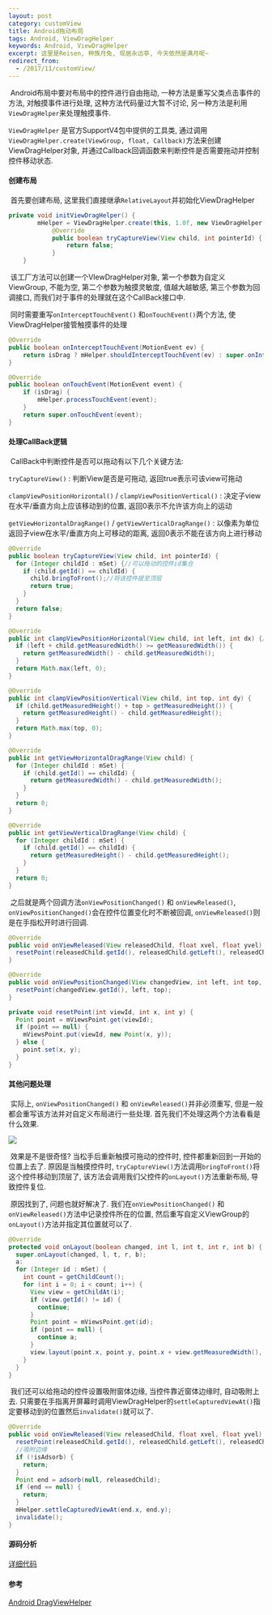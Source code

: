 ```yaml
---
layout: post
category: customView
title: Android拖动布局
tags: Android, ViewDragHelper
keywords: Android, ViewDragHelper
excerpt: 这里是Reisen, 种族月兔, 现居永远亭, 今天依然是满月呢~
redirect_from:
  - /2017/11/customView/
---
```


​    Android布局中要对布局中的控件进行自由拖动, 一种方法是重写父类点击事件的方法, 对触摸事件进行处理, 这种方法代码量过大暂不讨论, 另一种方法是利用`ViewDragHelper`来处理触摸事件.

 `ViewDragHelper` 是官方SupportV4包中提供的工具类, 通过调用`ViewDragHelper.create(ViewGroup, float, Callback)`方法来创建ViewDragHelper对象, 并通过Callback回调函数来判断控件是否需要拖动并控制控件移动状态.

#### 创建布局

​    首先要创建布局, 这里我们直接继承`RelativeLayout`并初始化ViewDragHelper

````java
private void initViewDragHelper() {
        mHelper = ViewDragHelper.create(this, 1.0f, new ViewDragHelper.Callback() {
            @Override
            public boolean tryCaptureView(View child, int pointerId) {
                return false;
            }
    }
````

​    该工厂方法可以创建一个VIewDragHelper对象, 第一个参数为自定义ViewGroup, 不能为空, 第二个参数为触摸灵敏度, 值越大越敏感, 第三个参数为回调接口, 而我们对于事件的处理就在这个CallBack接口中.

​    同时需要重写`onInterceptTouchEvent()` 和`onTouchEvent()`两个方法, 使ViewDragHelper接管触摸事件的处理

````java
@Override
public boolean onInterceptTouchEvent(MotionEvent ev) {
	return isDrag ? mHelper.shouldInterceptTouchEvent(ev) : super.onInterceptTouchEvent(ev);
}

@Override
public boolean onTouchEvent(MotionEvent event) {
	if (isDrag) {
		mHelper.processTouchEvent(event);
	}
	return super.onTouchEvent(event);
}
````



#### 处理CallBack逻辑

​    CallBack中判断控件是否可以拖动有以下几个关键方法:

 `tryCaptureView()` : 判断View是否是可拖动, 返回true表示可该view可拖动

 `clampViewPositionHorizontal()` / `clampViewPositionVertical()`   : 决定子view在水平/垂直方向上应该移动到的位置, 返回0表示不允许该方向上的运动

`getViewHorizontalDragRange()` / `getViewVerticalDragRange()` : 以像素为单位返回子view在水平/垂直方向上可移动的距离, 返回0表示不能在该方向上进行移动

````java
@Override
public boolean tryCaptureView(View child, int pointerId) {
  for (Integer childId : mSet) {//可以拖动的控件id集合
    if (child.getId() == childId) {
      child.bringToFront();//将该控件提至顶层
      return true;
    }
  }
  return false;
}

@Override
public int clampViewPositionHorizontal(View child, int left, int dx) {//限定控件移动不能超出屏幕
  if (left + child.getMeasuredWidth() >= getMeasuredWidth()) {
    return getMeasuredWidth() - child.getMeasuredWidth();
  }
  return Math.max(left, 0);
}

@Override
public int clampViewPositionVertical(View child, int top, int dy) {
  if (child.getMeasuredHeight() + top > getMeasuredHeight()) {
    return getMeasuredHeight() - child.getMeasuredHeight();
  }
  return Math.max(top, 0);
}

@Override
public int getViewHorizontalDragRange(View child) {
  for (Integer childId : mSet) {
    if (child.getId() == childId) {
      return getMeasuredWidth() - child.getMeasuredWidth();
    }
  }
  return 0;
}

@Override
public int getViewVerticalDragRange(View child) {
  for (Integer childId : mSet) {
    if (child.getId() == childId) {
      return getMeasuredHeight() - child.getMeasuredHeight();
    }
  }
  return 0;
}
````

​    之后就是两个回调方法`onViewPositionChanged()` 和  `onViewReleased()`, `onViewPositionChanged()`会在控件位置变化时不断被回调, `onViewReleased()`则是在手指松开时进行回调.

````java
@Override
public void onViewReleased(View releasedChild, float xvel, float yvel) {
  resetPoint(releasedChild.getId(), releasedChild.getLeft(), releasedChild.getTop());
}

@Override
public void onViewPositionChanged(View changedView, int left, int top, int dx, int dy) {
  resetPoint(changedView.getId(), left, top);
}

private void resetPoint(int viewId, int x, int y) {
  Point point = mViewsPoint.get(viewId);
  if (point == null) {
    mViewsPoint.put(viewId, new Point(x, y));
  } else {
    point.set(x, y);
  }
}
````

#### 其他问题处理

​    实际上, `onViewPositionChanged()` 和  `onViewReleased()`并非必须重写, 但是一般都会重写该方法并对自定义布局进行一些处理. 首先我们不处理这两个方法看看是什么效果.

![](https://raw.githubusercontent.com/ReisenZ/update/master/vd1.gif)

​    效果是不是很奇怪? 当松手后重新触摸可拖动的控件时, 控件都重新回到一开始的位置上去了. 原因是当触摸控件时, `tryCaptureView()`方法调用`bringToFront()`将这个控件移动到顶层了, 该方法会调用我们父控件的`onLayout()`方法重新布局, 导致控件复位. 

​    原因找到了, 问题也就好解决了. 我们在`onViewPositionChanged()` 和  `onViewReleased()`方法中记录控件所在的位置, 然后重写自定义ViewGroup的`onLayout()`方法并指定其位置就可以了.

````java
@Override
protected void onLayout(boolean changed, int l, int t, int r, int b) {
  super.onLayout(changed, l, t, r, b);
  a:
  for (Integer id : mSet) {
    int count = getChildCount();
    for (int i = 0; i < count; i++) {
      View view = getChildAt(i);
      if (view.getId() != id) {
        continue;
      }
      Point point = mViewsPoint.get(id);
      if (point == null) {
        continue a;
      }
      view.layout(point.x, point.y, point.x + view.getMeasuredWidth(), point.y + view.getMeasuredHeight());
    }
  }
}
````

​    我们还可以给拖动的控件设置吸附窗体边缘, 当控件靠近窗体边缘时, 自动吸附上去. 只需要在手指离开屏幕时调用ViewDragHelper的`settleCapturedViewAt()`指定要移动到的位置然后`invalidate()`就可以了.

````java
@Override
public void onViewReleased(View releasedChild, float xvel, float yvel) {
  resetPoint(releasedChild.getId(), releasedChild.getLeft(), releasedChild.getTop());
  //吸附边缘
  if (!isAdsorb) {
    return;
  }
  Point end = adsorb(null, releasedChild);
  if (end == null) {
    return;
  }
  mHelper.settleCapturedViewAt(end.x, end.y);
  invalidate();
}
````

#### 源码分析



[详细代码](https://github.com/ReisenZ/WidgetDemo/blob/master/lib/src/main/java/work/reisen/lib/widget/VDRelativeLayout.java)

#### 参考

[Android DragViewHelper](http://dongchuan.github.io/android/2016/05/29/Android-DragViewHelper.html)

